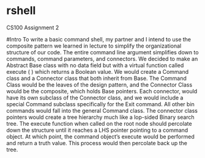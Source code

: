 # rshell
CS100 Assignment 2

#Intro
To write a basic command shell, my partner and I intend to use the composite pattern we learned in lecture to simplify the organizational structure of our code. The entire command line argument simplifies down to commands, command parameters, and connectors. We decided to make an Abstract Base class with no data field but with a virtual function called execute ( ) which returns a Boolean value. We would create a Command class and a Connector class that both inherit from Base. The Command Class would be the leaves of the design pattern, and the Connector Class would be the composite, which holds Base pointers. Each connector, would have its own subclass of the Connector class, and we would include a special Command subclass specifically for the Exit command. All other bin commands would fall into the general Command class. The connector class pointers would create a tree hierarchy much like a lop-sided Binary search tree. The execute function when called on the root node should percolate down the structure until it reaches a LHS pointer pointing to a command object. At which point, the command object’s execute would be performed and return a truth value. This process would then percolate back up the tree.


